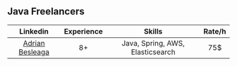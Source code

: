 ## Java Freelancers

| Linkedin  | Experience | Skills | Rate/h |
|   :----:  |   :----:   | :----: |:----:  |
| [Adrian Besleaga](https://www.linkedin.com/in/adrian-besleaga) | 8+ | Java, Spring, AWS, Elasticsearch | 75$ |
